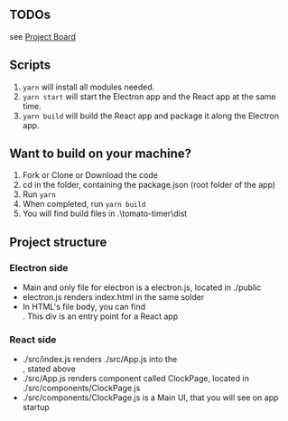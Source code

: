 ## TODOs
see [Project Board](https://github.com/farawayCC/tomato-timer/projects/1)

## Scripts
1. ```yarn``` will install all modules needed.  
2. ```yarn start``` will start the Electron app and the React app at the same time.  
3. ```yarn build``` will build the React app and package it along the Electron app.

## Want to build on your machine?
1. Fork or Clone or Download the code
2. cd in the folder, containing the package.json (root folder of the app)
3. Run ```yarn```
4. When completed, run ```yarn build```
5. You will find build files in .\tomato-timer\dist

## Project structure
### Electron side
- Main and only file for electron is a electron.js, located in ./public
- electron.js renders index.html in the same solder
- In HTML's file body, you can find <div id="root"></div>. This div is an entry point for a React app
### React side
- ./src/index.js renders ./src/App.js into the <div id="root">, stated above
- ./src/App.js renders component called ClockPage, located in ./src/components/ClockPage.js
- ./src/components/ClockPage.js is a Main UI, that you will see on app startup
